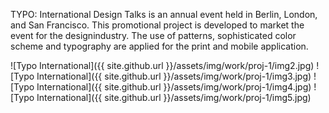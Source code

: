 <link rel="stylesheet" href="{{ site.github.url }}/assets/css/all.css">

TYPO: International Design Talks is an annual event held in Berlin, London, and San Francisco. This promotional project is developed to market the event for the designindustry. The use of patterns, sophisticated color scheme and typography are applied for the print and mobile application.

![Typo International]({{ site.github.url }}/assets/img/work/proj-1/img2.jpg)
![Typo International]({{ site.github.url }}/assets/img/work/proj-1/img3.jpg)
![Typo International]({{ site.github.url }}/assets/img/work/proj-1/img4.jpg)
![Typo International]({{ site.github.url }}/assets/img/work/proj-1/img5.jpg)
